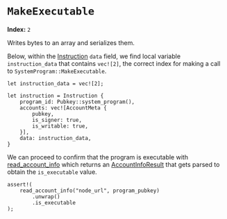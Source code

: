 # `MakeExecutable`

**Index:** `2`

Writes bytes to an array and serializes them.

Below, within the [Instruction] `data` field, we find local variable `instruction_data` that contains `vec![2]`, the correct index for making a call to `SystemProgram::MakeExecutable`. 

```rust,ignore
let instruction_data = vec![2];

let instruction = Instruction {
    program_id: Pubkey::system_program(),
    accounts: vec![AccountMeta {
        pubkey,
        is_signer: true,
        is_writable: true,
    }],
    data: instruction_data,
}
```

We can proceed to confirm that the program is executable with [read_account_info] which returns an [AccountInfoResult] that gets parsed to obtain the `is_executable` value.

```rust,ignore
assert!(
    read_account_info("node_url", program_pubkey)
        .unwrap()
        .is_executable
);
```

<!-- Internal -->
[Instruction]: ../program/instructions-and-messages.md#instructions

<!-- External -->
[read_account_info]: https://github.com/Arch-Network/arch-examples/blob/main/sdk/src/helper.rs#L368
[AccountInfoResult]: https://github.com/Arch-Network/arch-examples/blob/main/sdk/src/helper.rs#L358
